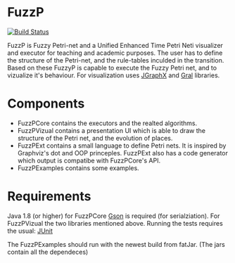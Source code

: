 # FuzzP
[![Build Status](https://travis-ci.org/AttilaOrs/FuzzP.svg?branch=master)](https://travis-ci.org/AttilaOrs/FuzzP)

FuzzP is Fuzzy Petri-net and a Unified Enhanced Time Petri Neti visualizer and executor for teaching and academic purposes. The user has to define the structure of the Petri-net, and the rule-tables inculded in the transition. Based on these FuzzyP is capable to  execute the Fuzzy Petri net, and to vizualize it's behaviour.
For visualization  uses [JGraphX](https://github.com/jgraph/jgraphx) and [Gral](https://github.com/eseifert/gral) libraries. 

# Components
* FuzzPCore contains the executors and the realted algorithms.
* FuzzPVizual contains a presentation UI which is able to draw the structure of the Petri net, and the evolution of places.
* FuzzPExt contains a small language to define Petri nets. It is inspired by Graphviz's dot and OOP princeples. FuzzPExt also has a code generator which output is compatibe with FuzzPCore's API.
* FuzzPExamples  contains some examples.

# Requirements
Java 1.8 (or higher) for FuzzPCore [Gson](https://github.com/google/gson) is required (for serialziation). For FuzzPVizual the two libraries mentioned above. Running the tests requires the usual: [JUnit](http://junit.org/junit4/)

The FuzzPExamples should run with the newest build from fatJar. (The jars contain all the dependeces)
